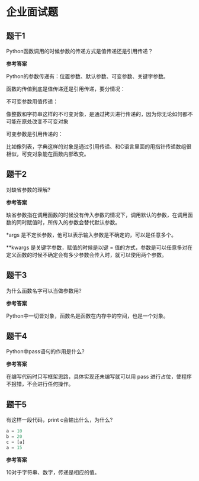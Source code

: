 # 企业面试题

## 题干1

Python函数调用的时候参数的传递方式是值传递还是引用传递？

**参考答案**

Python的参数传递有：位置参数、默认参数、可变参数、关键字参数。

函数的传值到底是值传递还是引用传递，要分情况：

不可变参数用值传递：

像整数和字符串这样的不可变对象，是通过拷贝进行传递的，因为你无论如何都不可能在原处改变不可变对象

可变参数是引用传递的：

比如像列表，字典这样的对象是通过引用传递、和C语言里面的用指针传递数组很相似，可变对象能在函数内部改变。

## 题干2

对缺省参数的理解?

**参考答案**

缺省参数指在调用函数的时候没有传入参数的情况下，调用默认的参数，在调用函数的同时赋值时，所传入的参数会替代默认参数。

*args 是不定长参数，他可以表示输入参数是不确定的，可以是任意多个。

**kwargs 是关键字参数，赋值的时候是以键 = 值的方式，参数是可以任意多对在定义函数的时候不确定会有多少参数会传入时，就可以使用两个参数。

## 题干3

为什么函数名字可以当做参数用?

**参考答案**

Python中一切皆对象，函数名是函数在内存中的空间，也是一个对象。

## 题干4

Python中pass语句的作用是什么?

**参考答案**

在编写代码时只写框架思路，具体实现还未编写就可以用 pass 进行占位，使程序不报错，不会进行任何操作。

## 题干5

有这样一段代码，print c会输出什么，为什么?

```python
a = 10
b = 20
c = [a]
a = 15
```

**参考答案**

10对于字符串、数字，传递是相应的值。